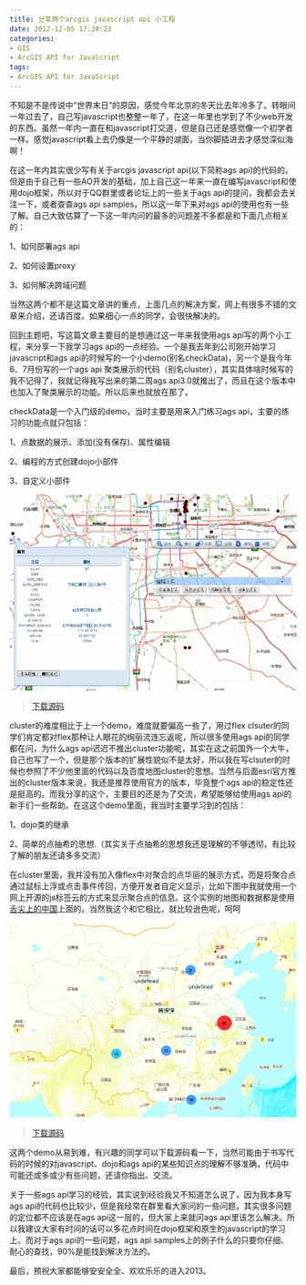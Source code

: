 ```yaml
---
title: 分享两个arcgis javascript api 小工程
date: 2012-12-05 17:39:23
categories:
- GIS
- ArcGIS API for JavaScript
tags:
- ArcGIS API for JavaScript
---
```


不知是不是传说中“世界末日”的原因，感觉今年北京的冬天比去年冷多了。转眼间一年过去了，自己写javascript也整整一年了，在这一年里也学到了不少web开发的东西。虽然一年内一直在和javascript打交道，但是自己还是感觉像一个初学者一样。感觉javascript看上去仍像是一个平静的湖面，当你脚插进去才感觉深似海啊！

<!-- more -->

在这一年内其实很少写有关于arcgis javascript api(以下简称ags api)的代码的。但是由于自己有一些AO开发的基础，加上自己这一年来一直在编写javascript和使用dojo框架，所以对于QQ群里或者论坛上的一些关于ags api的提问，我都会去关注一下，或者查查ags api samples，所以这一年下来对ags api的使用也有一些了解。自己大致估算了一下这一年内问的最多的问题差不多都是和下面几点相关的：

1、如何部署ags api

2、如何设置proxy

3、如何解决跨域问题

当然这两个都不是这篇文章讲的重点，上面几点的解决方案，网上有很多不错的文章来介绍，还请百度。如果细心一点的同学，会很快解决的。

回到主题吧，写这篇文章主要目的是想通过这一年来我使用ags api写的两个小工程，来分享一下我学习ags api的一点经验。一个是我去年到公司刚开始学习javascript和ags api的时候写的一个小demo(别名checkData)，另一个是我今年6、7月份写的一个ags api 聚类展示的代码（别名cluster），其实具体啥时候写的我不记得了，我就记得我写出来的第二周ags api3.0就推出了，而且在这个版本中也加入了聚类展示的功能。所以后来也就放在那了。

checkData是一个入门级的demo，当时主要是用来入门练习ags api，主要的练习的功能点就只包括：

1、点数据的展示、添加(没有保存)、属性编辑

2、编程的方式创建dojo小部件

3、自定义小部件

![checkData](images/2012/checkData.png)

> [下载源码](https://github.com/steeeeps/checkData "点击下载 checkData 源码")

cluster的难度相比于上一个demo，难度就要偏高一些了，用过flex clsuter的同学们肯定都对flex那种让人眼花的绚丽流连忘返呢，所以很多使用ags api的同学都在问，为什么ags api迟迟不推出cluster功能呢，其实在这之前国外一个大牛，自己也写了一个，但是那个版本的扩展性貌似不是太好，所以我在写clsuter的时候也参照了不少他里面的代码以及百度地图cluster的思想。当然与后面esri官方推出的cluster版本来说，我还是推荐使用官方的版本，毕竟整个ags api的稳定性还是挺高的。而我分享的这个，主要目的还是为了交流，希望能够给使用ags api的新手们一些帮助。在这这个demo里面，我当时主要学习到的包括：

1、dojo类的继承

2、简单的点抽希的思想.（其实关于点抽希的思想我还是理解的不够透彻，有比较了解的朋友还请多多交流）

在cluster里面，我并没有加入像flex中对聚合的点华丽的展示方式，而是将聚合点通过鼠标上浮或点击事件传回，方便开发者自定义显示，比如下图中我就使用一个网上开源的js标签云的方式来显示聚合点的信息。这个实例的地图和数据都是使用[舌尖上的中国](http://tm.arcgisonline.cn:8038/App101/A_Bite_Of_China/ "舌尖上的中国")上面的。当然我这个和它相比，就比较逊色呢，呵呵

![cluster](/images/2012/cluster.png)

> [下载源码](https://github.com/steeeeps/cluster "点击下载cluster 源码")

这两个demo从易到难，有兴趣的同学可以下载源码看一下，当然可能由于书写代码的时候的对javascript、dojo和ags api的某些知识点的理解不够准确，代码中可能还或多或少有些问题，还请你指出、交流。

关于一些ags api学习的经验，其实说到经验我又不知道怎么说了，因为我本身写ags api的代码也比较少，但是我经常在群里看大家问的一些问题，其实很多问题的定位都不应该是在ags api这一层的，但大家上来就问ags api里该怎么解决。所以我建议大家有时间的话可以多花点时间在dojo框架和原生的javascript的学习上。而对于ags api的一些问题，ags api samples上的例子什么的只要你仔细、耐心的查找，90%是能找到解决方法的。

最后，预祝大家都能够安安全全、欢欢乐乐的进入2013。
